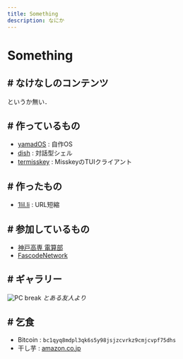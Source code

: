 ```yaml
---
title: Something
description: なにか
---
```


# Something

## # なけなしのコンテンツ

というか無い．

## # 作っているもの

- [yamadOS](/os/) : 自作OS
- [dish](/dish/) : 対話型シェル
- [termisskey](/termisskey/) : MisskeyのTUIクライアント

## # 作ったもの

- [1lil.li](https://1lil.li/s/) : URL短縮

## # 参加しているもの

- [神戸高専 電算部](https://d3bu.net)
- [FascodeNetwork](https://fascode.net)

## # ギャラリー

![PC break](/assets/img/broken.jpg)
*とある友人より*

## # 乞食

- Bitcoin : `bc1qyq8mdpl3qk6s5y98jsjzcvrkz9cmjcvpf75dhs`
- 干し芋 : [amazon.co.jp](https://wish.dyama.net)
